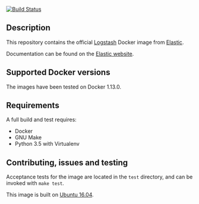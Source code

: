 [![Build Status](https://travis-ci.org/elastic/logstash-docker.svg?branch=master)](https://travis-ci.org/elastic/logstash-docker)

## Description

This repository contains the official [Logstash][logstash] Docker image from
[Elastic][elastic].

Documentation can be found on the [Elastic website](https://www.elastic.co/guide/en/logstash/current/docker.html).

[logstash]: https://www.elastic.co/products/logstash
[elastic]: https://www.elastic.co/

## Supported Docker versions

The images have been tested on Docker 1.13.0.

## Requirements
A full build and test requires:
* Docker
* GNU Make
* Python 3.5 with Virtualenv

## Contributing, issues and testing

Acceptance tests for the image are located in the `test` directory, and can
be invoked with `make test`.

This image is built on [Ubuntu 16.04][ubuntu-1604].

[ubuntu-1604]: https://github.com/tianon/docker-brew-ubuntu-core/blob/188bcceb999c0c465b3053efefd4e1a03d3fc47e/xenial/Dockerfile

